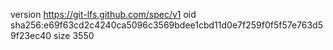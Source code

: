 version https://git-lfs.github.com/spec/v1
oid sha256:e69f63cd2c4240ca5096c3569bdee1cbd11d0e7f259f0f5f57e763d59f23ec40
size 3550

